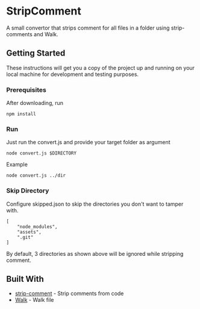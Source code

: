 # StripComment

A small convertor that strips comment for all files in a folder using strip-comments and Walk. 

## Getting Started

These instructions will get you a copy of the project up and running on your local machine for development and testing purposes.

### Prerequisites

After downloading, run

```
npm install
```

### Run

Just run the convert.js and provide your target folder as argument

```
node convert.js $DIRECTORY
```

Example

```
node convert.js ../dir 
```
### Skip Directory

Configure skipped.json to skip the directories you don't want to tamper with.

```
[
    "node_modules", 
    "assets", 
    ".git"
]
```

By default, 3 directories as shown above will be ignored while stripping comment.


## Built With

* [strip-comment](https://www.npmjs.com/package/strip-comments) - Strip comments from code
* [Walk](https://maven.apache.org/) - Walk file






